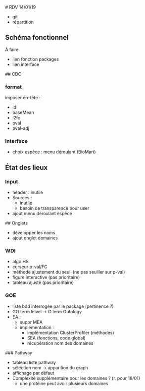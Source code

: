 # RDV 14/01/19

* git
* répartition

## Schéma fonctionnel

À faire

* lien fonction packages
* lien interface

## CDC

### format

imposer en-tête :
* id
* baseMean
* l2fc
* pval
* pval-adj

### Interface

* choix espèce : menu déroulant (BioMart)

## État des lieux

### Input

* header : inutile
* Sources : 
	* inutile
	* besoin de transparence pour user
* ajout menu déroulant espèce

## Onglets

* développer les noms
* ajout onglet domaines

### WDI

* algo HS
* curseur p-val/FC
* méthode ajustement du seuil (ne pas seuiller sur p-val)
* figure interactive (pas prioritaire)
* tableau ajusté (pas prioritaire)

### GOE

* liste bdd interrogée par le package (pertinence ?)
* GO term lelvel -> G term Ontology
* EA :
	* suppr MEA
	* implémentation :
		* implémentation ClusterProfiler (méthodes)
		* SEA (fonctions, code global)
		* récupération nom des domaines

### Pathway

* tableau liste pathway
* sélection nom -> apparition du graph
* affichage par défaut
* Complexité supplémentaire pour les domaines ? (r. pour 18/01)
	* une protéine peut avoir plusieurs domaines



